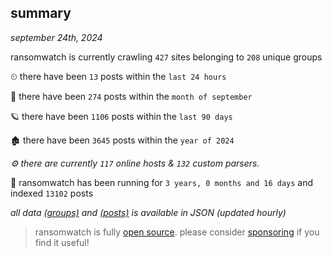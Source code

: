 
## summary
_september 24th, 2024_

ransomwatch is currently crawling `427` sites belonging to `208` unique groups

⏲ there have been `13` posts within the `last 24 hours`

🦈 there have been `274` posts within the `month of september`

🪐 there have been `1106` posts within the `last 90 days`

🏚 there have been `3645` posts within the `year of 2024`

_⚙️ there are currently `117` online hosts & `132` custom parsers._

🦕 ransomwatch has been running for `3 years, 0 months and 16 days` and indexed `13102` posts

_all data  [(groups)](http://ransomwhat.telemetry.ltd/groups) and [(posts)](http://ransomwhat.telemetry.ltd/posts) is available in JSON (updated hourly)_

> ransomwatch is fully [open source](https://github.com/joshhighet/ransomwatch#ransomwatch--). please consider [sponsoring](https://github.com/sponsors/joshhighet) if you find it useful!
